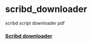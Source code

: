 # scribd_downloader
scribd script downloader pdf

### [Scribd downloader](https://github.com/zoreu/scribd_downloader/raw/refs/heads/main/ScribdContent%20ViewerDownloader.user.js)
